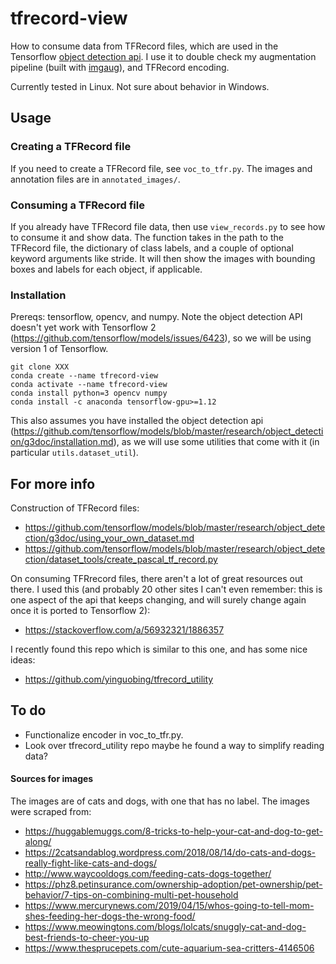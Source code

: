 # tfrecord-view
How to consume data from TFRecord files, which are used in the Tensorflow [object detection api](https://github.com/tensorflow/models/tree/master/research/object_detection). I use it to double check my augmentation pipeline (built with [imgaug](https://github.com/aleju/imgaug)), and TFRecord encoding.

Currently tested in Linux. Not sure about behavior in Windows.

## Usage
### Creating a TFRecord file
If you need to create a TFRecord file, see `voc_to_tfr.py`. The images and annotation files are in `annotated_images/`.

### Consuming a TFRecord file
If you already have TFRecord file data, then use `view_records.py` to see how to consume it and show data. The function takes in the path to the TFRecord file, the dictionary of class labels, and a couple of optional keyword arguments like stride. It will then show the images with bounding boxes and labels for each object, if applicable.

### Installation
Prereqs: tensorflow, opencv, and numpy. Note the object detection API doesn't yet work with Tensorflow 2 (https://github.com/tensorflow/models/issues/6423), so we will be using version 1 of Tensorflow.

    git clone XXX
    conda create --name tfrecord-view
    conda activate --name tfrecord-view
    conda install python=3 opencv numpy
    conda install -c anaconda tensorflow-gpu>=1.12

 This also assumes you have installed the object detection api (https://github.com/tensorflow/models/blob/master/research/object_detection/g3doc/installation.md), as we will use some utilities that come with it (in particular `utils.dataset_util`).

## For more info
Construction of TFRecord files:
- https://github.com/tensorflow/models/blob/master/research/object_detection/g3doc/using_your_own_dataset.md
- https://github.com/tensorflow/models/blob/master/research/object_detection/dataset_tools/create_pascal_tf_record.py

On consuming TFRrecord files, there aren't a lot of great resources out there. I used this (and probably 20 other sites I can't even remember: this is one aspect of the api that keeps changing, and will surely change again once it is ported to Tensorflow 2):
- https://stackoverflow.com/a/56932321/1886357

I recently found this repo which is similar to this one, and has some nice ideas:
- https://github.com/yinguobing/tfrecord_utility

## To do
- Functionalize encoder in voc_to_tfr.py.
- Look over tfrecord_utility repo maybe he found a way to simplify reading data?

#### Sources for images
The images are of cats and dogs, with one that has no label. The images were scraped from:
- https://huggablemuggs.com/8-tricks-to-help-your-cat-and-dog-to-get-along/
- https://2catsandablog.wordpress.com/2018/08/14/do-cats-and-dogs-really-fight-like-cats-and-dogs/
- http://www.waycooldogs.com/feeding-cats-dogs-together/
- https://phz8.petinsurance.com/ownership-adoption/pet-ownership/pet-behavior/7-tips-on-combining-multi-pet-household
- https://www.mercurynews.com/2019/04/15/whos-going-to-tell-mom-shes-feeding-her-dogs-the-wrong-food/
- https://www.meowingtons.com/blogs/lolcats/snuggly-cat-and-dog-best-friends-to-cheer-you-up
- https://www.thesprucepets.com/cute-aquarium-sea-critters-4146506

